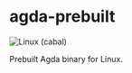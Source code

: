 # agda-prebuilt

![Linux (cabal)](https://github.com/andy0130tw/agda-prebuilt/workflows/Linux%20(cabal)/badge.svg)

Prebuilt Agda binary for Linux.
